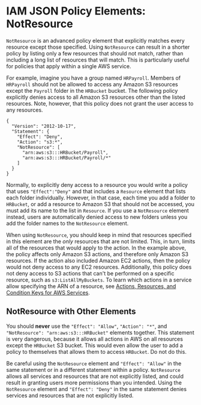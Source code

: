 # IAM JSON Policy Elements: NotResource<a name="reference_policies_elements_notresource"></a>

`NotResource` is an advanced policy element that explicitly matches every resource except those specified\. Using `NotResource` can result in a shorter policy by listing only a few resources that should not match, rather than including a long list of resources that will match\. This is particularly useful for policies that apply within a single AWS service\. 

For example, imagine you have a group named `HRPayroll`\. Members of `HRPayroll` should not be allowed to access any Amazon S3 resources except the `Payroll` folder in the `HRBucket` bucket\. The following policy explicitly denies access to all Amazon S3 resources other than the listed resources\. Note, however, that this policy does not grant the user access to any resources\.

```
{
  "Version": "2012-10-17",
  "Statement": {
    "Effect": "Deny",
    "Action": "s3:*",
    "NotResource": [
      "arn:aws:s3:::HRBucket/Payroll",
      "arn:aws:s3:::HRBucket/Payroll/*"
    ]
  }
}
```

Normally, to explicitly deny access to a resource you would write a policy that uses `"Effect":"Deny"` and that includes a `Resource` element that lists each folder individually\. However, in that case, each time you add a folder to `HRBucket`, or add a resource to Amazon S3 that should not be accessed, you must add its name to the list in `Resource`\. If you use a `NotResource` element instead, users are automatically denied access to new folders unless you add the folder names to the `NotResource` element\. 

When using `NotResource`, you should keep in mind that resources specified in this element are the *only* resources that are not limited\. This, in turn, limits all of the resources that would apply to the action\. In the example above, the policy affects only Amazon S3 actions, and therefore only Amazon S3 resources\. If the action also included Amazon EC2 actions, then the policy would not deny access to any EC2 resources\. Additionally, this policy does not deny access to S3 actions that can't be performed on a specific resource, such as `s3:ListAllMyBuckets`\. To learn which actions in a service allow specifying the ARN of a resource, see [Actions, Resources, and Condition Keys for AWS Services](reference_policies_actions-resources-contextkeys.html)\.

## NotResource with Other Elements<a name="notresource-element-combinations"></a>

You should **never** use the `"Effect": "Allow"`, `"Action": "*"`, and `"NotResource": "arn:aws:s3:::HRBucket"` elements together\. This statement is very dangerous, because it allows all actions in AWS on all resources except the `HRBucket` S3 bucket\. This would even allow the user to add a policy to themselves that allows them to access `HRBucket`\. Do not do this\. 

Be careful using the `NotResource` element and `"Effect": "Allow"` in the same statement or in a different statement within a policy\. `NotResource` allows all services and resources that are not explicitly listed, and could result in granting users more permissions than you intended\. Using the `NotResource` element and `"Effect": "Deny"` in the same statement denies services and resources that are not explicitly listed\.